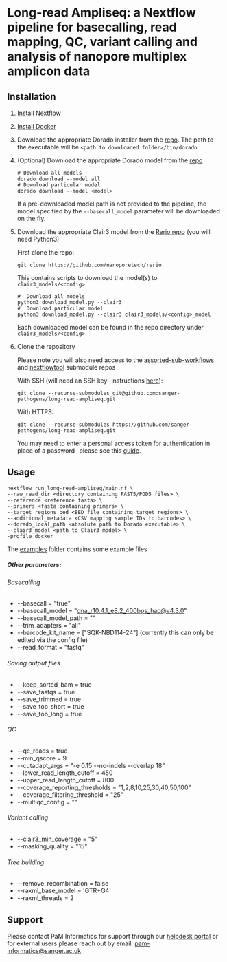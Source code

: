 # Long-read Ampliseq: a Nextflow pipeline for basecalling, read mapping, QC, variant calling and analysis of nanopore multiplex amplicon data

## Installation
1. [Install Nextflow](https://www.nextflow.io/docs/latest/install.html)

2. [Install Docker](https://docs.docker.com/engine/install/)

3. Download the appropriate Dorado installer from the [repo](https://github.com/nanoporetech/dorado#installation). The path to the executable will be ```<path to downloaded folder>/bin/dorado```

4. (Optional) Download the appropriate Dorado model from the [repo](https://github.com/nanoporetech/dorado/#available-basecalling-models)
    ```
    # Download all models
    dorado download --model all
    # Download particular model
    dorado download --model <model>
    ```
    If a pre-downloaded model path is not provided to the pipeline, the model specified by the `--basecall_model` parameter will be downloaded on the fly.

5. Download the appropriate Clair3 model from the [Rerio repo](https://github.com/nanoporetech/rerio?tab=readme-ov-file#clair3-models) (you will need Python3)
    
    First clone the repo:
    ```
    git clone https://github.com/nanoporetech/rerio
    ```
    This contains scripts to download the model(s) to ```clair3_models/<config>```
    ```
    #  Download all models
    python3 download_model.py --clair3
    #  Download particular model
    python3 download_model.py --clair3 clair3_models/<config>_model
    ```
    Each downloaded model can be found in the repo directory under ```clair3_models/<config>```

6. Clone the repository

    Please note you will also need access to the [assorted-sub-workflows](https://github.com/sanger-pathogens/assorted-sub-workflows/tree/b065b17b0ee663483fa14c09fc9b1dede9afa8ba) and [nextflowtool](https://github.com/sanger-pathogens/nextflowtool/tree/74b25a9346d243db662caccb777296061400b65a) submodule repos

    With SSH (will need an SSH key- instructions [here](https://docs.github.com/en/authentication/connecting-to-github-with-ssh/adding-a-new-ssh-key-to-your-github-account)):
    ```
    git clone --recurse-submodules git@github.com:sanger-pathogens/long-read-ampliseq.git
    ```

    With HTTPS:
    
    ```
    git clone --recurse-submodules https://github.com/sanger-pathogens/long-read-ampliseq.git
    ```
    You may need to enter a personal access token for authentication in place of a password- please see this [guide](https://docs.github.com/en/authentication/keeping-your-account-and-data-secure/managing-your-personal-access-tokens). 

## Usage
```
nextflow run long-read-ampliseq/main.nf \
--raw_read_dir <directory containing FAST5/POD5 files> \
--reference <reference fasta> \
--primers <fasta containing primers> \
--target_regions_bed <BED file containing target regions> \
--additional_metadata <CSV mapping sample IDs to barcodes> \
--dorado_local_path <absolute path to Dorado executable> \
--clair3_model <path to Clair3 model> \
-profile docker
```
The [examples](examples) folder contains some example files

##### Other parameters:

###### Basecalling
- --basecall = "true"
- --basecall_model = "dna_r10.4.1_e8.2_400bps_hac@v4.3.0"
- --basecall_model_path = ""
- --trim_adapters = "all"
- --barcode_kit_name = ["SQK-NBD114-24"] (currently this can only be edited via the config file)
- --read_format = "fastq"

###### Saving output files
- --keep_sorted_bam = true
- --save_fastqs = true
- --save_trimmed = true
- --save_too_short = true
- --save_too_long = true

###### QC
- --qc_reads = true
- --min_qscore = 9
- --cutadapt_args = "-e 0.15 --no-indels --overlap 18"
- --lower_read_length_cutoff = 450
- --upper_read_length_cutoff = 800
- --coverage_reporting_thresholds = "1,2,8,10,25,30,40,50,100"
- --coverage_filtering_threshold = "25"
- --multiqc_config = ""

###### Variant calling
- --clair3_min_coverage = "5"
- --masking_quality = "15"

###### Tree building
- --remove_recombination = false
- --raxml_base_model = 'GTR+G4'
- --raxml_threads = 2


## Support
Please contact PaM Informatics for support through our [helpdesk portal](https://jira.sanger.ac.uk/servicedesk/customer/portal/16) or for external users please reach out by email: pam-informatics@sanger.ac.uk
